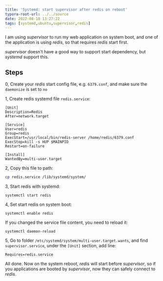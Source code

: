 ```yaml
---
title: 'Systemd: start supervisor after redis on reboot'
typora-root-url: ../../source
date: 2022-08-10 13:27:22
tags: [systemd,ubuntu,supervisor,redis]
---
```




I am using _supervisor_ to run my web application on system boot, and one of the application is using _redis_, so that requires _redis_ start first.

_supervisor_ doesn't have a good way to support start dependency, but _systemd_ support this.

## Steps

0, Create your _redis_ start config file, e.g. `6379.conf`, and make sure the `daemonize` is set to `no`

1, Create redis systemd file `redis.service`:
```
[Unit]
Description=Redis
After=network.target

[Service]
User=redis
Group=redis
ExecStart=/usr/local/bin/redis-server /home/redis/6379.conf
ExecStop=kill -s HUP $MAINPID
Restart=on-failure

[Install]
WantedBy=multi-user.target
```

2, Copy this file to path:
```bash
cp redis.service /lib/systemd/system/
```

3, Start redis with systemd:
```
systemctl start redis
```

4, Set start redis on system boot:
```
systemctl enable redis
```
If you changed the service file content, you need to reload it:
```
systemctl daemon-reload
```

5, Go to folder `/etc/systemd/system/multi-user.target.wants`, and find `supervisor.service`, under the `[Unit]` section, add line:
```
Requires=redis.service
```

All done. Now on the system reboot, _redis_ will start before _supervisor_, so if you applications are booted by _supervisor_, now they can safely connect to _redis_.
